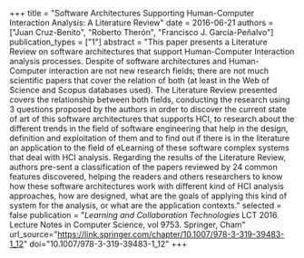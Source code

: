 +++
title = "Software Architectures Supporting Human-Computer Interaction Analysis: A Literature Review"
date = 2016-06-21
authors = ["Juan Cruz-Benito", "Roberto Therón", "Francisco J. García-Peñalvo"]
publication_types = ["1"]
abstract = "This paper presents a Literature Review on software architectures that support Human-Computer Interaction analysis processes. Despite of software architectures and Human-Computer interaction are not new research fields; there are not much scientific papers that cover the relation of both (at least in the Web of Science and Scopus databases used). The Literature Review presented covers the relationship between both fields, conducting the research using 3 questions proposed by the authors in order to discover the current state of art of this software architectures that supports HCI, to research about the different trends in the field of software engineering that help in the design, definition and exploitation of them and to find out if there is in the literature an application to the field of eLearning of these software complex systems that deal with HCI analysis. Regarding the results of the Literature Review, authors pre-sent a classification of the papers reviewed by 24 common features discovered, helping the readers and others researchers to know how these software architectures work with different kind of HCI analysis approaches, how are designed, what are the goals of applying this kind of system for the analysis, or what are the application contexts."
selected = false
publication = "*Learning and Collaboration Technologies* LCT 2016. Lecture Notes in Computer Science, vol 9753. Springer, Cham"
url_source="https://link.springer.com/chapter/10.1007/978-3-319-39483-1_12"
doi="10.1007/978-3-319-39483-1_12"
+++
